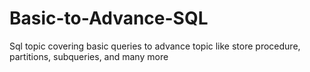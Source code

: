 # Basic-to-Advance-SQL
 Sql topic covering basic queries to advance topic like store procedure, partitions, subqueries, and many more
